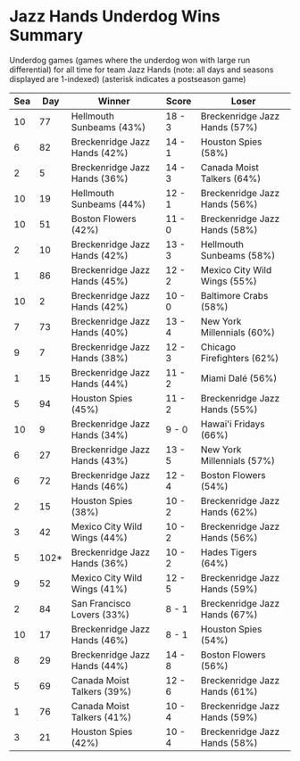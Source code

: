 # Jazz Hands Underdog Wins Summary



Underdog games (games where the underdog won with large run differential) for all time for team Jazz Hands (note: all days and seasons displayed are 1-indexed) (asterisk indicates a postseason game)


| Sea | Day | Winner | Score | Loser | 
| ------ |------ |------ |------ |------ |
| 10 | 77 | Hellmouth Sunbeams (43%) | 18 - 3 | Breckenridge Jazz Hands (57%) | 
| 6 | 82 | Breckenridge Jazz Hands (42%) | 14 - 1 | Houston Spies (58%) | 
| 2 | 5 | Breckenridge Jazz Hands (36%) | 14 - 3 | Canada Moist Talkers (64%) | 
| 10 | 19 | Hellmouth Sunbeams (44%) | 12 - 1 | Breckenridge Jazz Hands (56%) | 
| 10 | 51 | Boston Flowers (42%) | 11 - 0 | Breckenridge Jazz Hands (58%) | 
| 2 | 10 | Breckenridge Jazz Hands (42%) | 13 - 3 | Hellmouth Sunbeams (58%) | 
| 1 | 86 | Breckenridge Jazz Hands (45%) | 12 - 2 | Mexico City Wild Wings (55%) | 
| 10 | 2 | Breckenridge Jazz Hands (42%) | 10 - 0 | Baltimore Crabs (58%) | 
| 7 | 73 | Breckenridge Jazz Hands (40%) | 13 - 4 | New York Millennials (60%) | 
| 9 | 7 | Breckenridge Jazz Hands (38%) | 12 - 3 | Chicago Firefighters (62%) | 
| 1 | 15 | Breckenridge Jazz Hands (44%) | 11 - 2 | Miami Dalé (56%) | 
| 5 | 94 | Houston Spies (45%) | 11 - 2 | Breckenridge Jazz Hands (55%) | 
| 10 | 9 | Breckenridge Jazz Hands (34%) | 9 - 0 | Hawai'i Fridays (66%) | 
| 6 | 27 | Breckenridge Jazz Hands (43%) | 13 - 5 | New York Millennials (57%) | 
| 6 | 72 | Breckenridge Jazz Hands (46%) | 12 - 4 | Boston Flowers (54%) | 
| 2 | 15 | Houston Spies (38%) | 10 - 2 | Breckenridge Jazz Hands (62%) | 
| 3 | 42 | Mexico City Wild Wings (44%) | 10 - 2 | Breckenridge Jazz Hands (56%) | 
| 5 | 102* | Breckenridge Jazz Hands (36%) | 10 - 2 | Hades Tigers (64%) | 
| 9 | 52 | Mexico City Wild Wings (41%) | 12 - 5 | Breckenridge Jazz Hands (59%) | 
| 2 | 84 | San Francisco Lovers (33%) | 8 - 1 | Breckenridge Jazz Hands (67%) | 
| 10 | 17 | Breckenridge Jazz Hands (46%) | 8 - 1 | Houston Spies (54%) | 
| 8 | 29 | Breckenridge Jazz Hands (44%) | 14 - 8 | Boston Flowers (56%) | 
| 5 | 69 | Canada Moist Talkers (39%) | 12 - 6 | Breckenridge Jazz Hands (61%) | 
| 1 | 76 | Canada Moist Talkers (41%) | 10 - 4 | Breckenridge Jazz Hands (59%) | 
| 3 | 21 | Houston Spies (42%) | 10 - 4 | Breckenridge Jazz Hands (58%) | 


